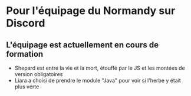 # Pour l'équipage du Normandy sur Discord

## L'équipage est actuellement en cours de formation

+ Shepard est entre la vie et la mort, étouffé par le JS et les montées de version obligatoires
+ Liara a choisi de prendre le module "Java" pour voir si l'herbe y était plus verte